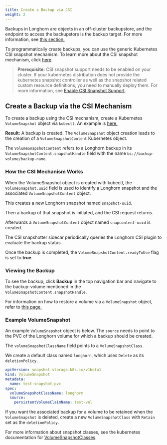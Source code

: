 ```yaml
---
title: Create a Backup via CSI
weight: 2
---
```


Backups in Longhorn are objects in an off-cluster backupstore, and the endpoint to access the backupstore is the backup target. For more information, see [this section.](../../../concepts/#31-how-backups-work)

To programmatically create backups, you can use the generic Kubernetes CSI snapshot mechanism. To learn more about the CSI snapshot mechanism, click [here](https://kubernetes.io/docs/concepts/storage/volume-snapshots/).

> **Prerequisite:** CSI snapshot support needs to be enabled on your cluster.
> If your kubernetes distribution does not provide the kubernetes snapshot controller
> as well as the snapshot related custom resource definitions, you need to manually deploy them.
> For more information, see [Enable CSI Snapshot Support](../enable-csi-snapshot-support).


## Create a Backup via the CSI Mechanism

To create a backup using the CSI mechanism, create a Kubernetes `VolumeSnapshot` object via `kubectl`. An example is [here.](#example-volumesnapshot)

**Result:**
A backup is created. The `VolumeSnapshot` object creation leads to the creation of a `VolumeSnapshotContent` Kubernetes object.

The `VolumeSnapshotContent` refers to a Longhorn backup in its `VolumeSnapshotContent.snapshotHandle` field with the name `bs://backup-volume/backup-name`.

### How the CSI Mechanism Works

When the VolumeSnapshot object is created with kubectl, the `VolumeSnapshot.uuid` field is used to identify a Longhorn snapshot and the associated `VolumeSnapshotContent` object.

This creates a new Longhorn snapshot named `snapshot-uuid`.

Then a backup of that snapshot is initiated, and the CSI request returns.

Afterwards a `VolumeSnapshotContent` object named `snapcontent-uuid` is created.

The CSI snapshotter sidecar periodically queries the Longhorn CSI plugin to evaluate the backup status.

Once the backup is completed, the `VolumeSnapshotContent.readyToUse` flag is set to **true**.

### Viewing the Backup

To see the backup, click **Backup** in the top navigation bar and navigate to the backup-volume mentioned in the `VolumeSnapshotContent.snapshotHandle`.

For information on how to restore a volume via a `VolumeSnapshot` object,
refer to [this page.](../restore-a-backup-via-csi)

### Example VolumeSnapshot

An example `VolumeSnapshot` object is below. The `source` needs to point to the PVC of the Longhorn volume for which a backup should be created.

The `volumeSnapshotClassName` field points to a `VolumeSnapshotClass`.

We create a default class named `longhorn`, which uses `Delete` as its `deletionPolicy`.

```yaml
apiVersion: snapshot.storage.k8s.io/v1beta1
kind: VolumeSnapshot
metadata:
  name: test-snapshot-pvc
spec:
  volumeSnapshotClassName: longhorn
  source:
    persistentVolumeClaimName: test-vol
```

If you want the associated backup for a volume to be retained when the `VolumeSnapshot` is deleted, create a new `VolumeSnapshotClass` with `Retain` set as the `deletionPolicy`.

For more information about snapshot classes, see the kubernetes documentation for [VolumeSnapshotClasses](https://kubernetes.io/docs/concepts/storage/volume-snapshot-classes/).
